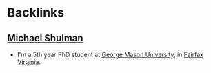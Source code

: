 
# Backlinks
## [Michael Shulman](<Michael Shulman.md>)
- I'm a 5th year PhD student at [George Mason University](<George Mason University.md>), in [Fairfax](<Fairfax.md>) [Virginia](<Virginia.md>).


